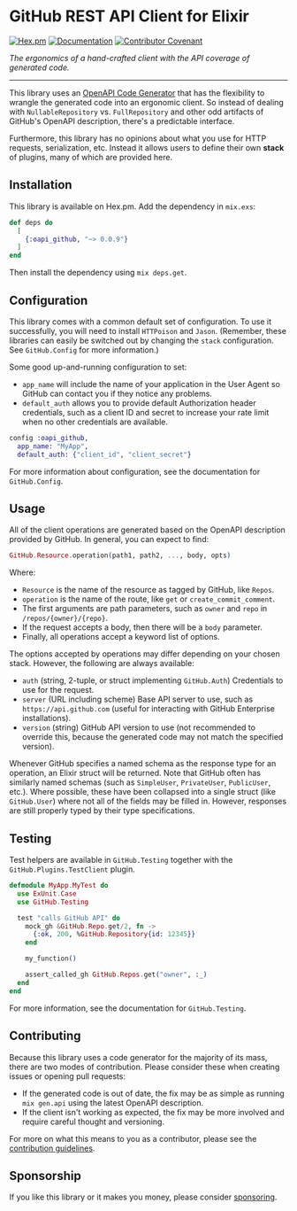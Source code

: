 # GitHub REST API Client for Elixir

[![Hex.pm](https://img.shields.io/hexpm/v/oapi_github)](https://hex.pm/packages/oapi_github)
[![Documentation](https://img.shields.io/badge/hex-docs-blue)](https://hexdocs.pm/oapi_github)
[![Contributor Covenant](https://img.shields.io/badge/Contributor%20Covenant-2.1-4baaaa.svg)](CODE_OF_CONDUCT.md)

_The ergonomics of a hand-crafted client with the API coverage of generated code._

---

This library uses an [OpenAPI Code Generator](https://github.com/aj-foster/open-api-generator) that has the flexibility to wrangle the generated code into an ergonomic client.
So instead of dealing with `NullableRepository` vs. `FullRepository` and other odd artifacts of GitHub's OpenAPI description, there's a predictable interface.

Furthermore, this library has no opinions about what you use for HTTP requests, serialization, etc.
Instead it allows users to define their own **stack** of plugins, many of which are provided here.

## Installation

This library is available on Hex.pm.
Add the dependency in `mix.exs`:

```elixir
def deps do
  [
    {:oapi_github, "~> 0.0.9"}
  ]
end
```

Then install the dependency using `mix deps.get`.

## Configuration

This library comes with a common default set of configuration.
To use it successfully, you will need to install `HTTPoison` and `Jason`.
(Remember, these libraries can easily be switched out by changing the `stack` configuration.
See `GitHub.Config` for more information.)

Some good up-and-running configuration to set:

* `app_name` will include the name of your application in the User Agent so GitHub can contact you if they notice any problems.
* `default_auth` allows you to provide default Authorization header credentials, such as a client ID and secret to increase your rate limit when no other credentials are available.

```elixir
config :oapi_github,
  app_name: "MyApp",
  default_auth: {"client_id", "client_secret"}
```

For more information about configuration, see the documentation for `GitHub.Config`.

## Usage

All of the client operations are generated based on the OpenAPI description provided by GitHub.
In general, you can expect to find:

```elixir
GitHub.Resource.operation(path1, path2, ..., body, opts)
```

Where:

* `Resource` is the name of the resource as tagged by GitHub, like `Repos`.
* `operation` is the name of the route, like `get` or `create_commit_comment`.
* The first arguments are path parameters, such as `owner` and `repo` in `/repos/{owner}/{repo}`.
* If the request accepts a body, then there will be a `body` parameter.
* Finally, all operations accept a keyword list of options.

The options accepted by operations may differ depending on your chosen stack.
However, the following are always available:

* `auth` (string, 2-tuple, or struct implementing `GitHub.Auth`) Credentials to use for the request.
* `server` (URL including scheme) Base API server to use, such as `https://api.github.com` (useful for interacting with GitHub Enterprise installations).
* `version` (string) GitHub API version to use (not recommended to override this, because the generated code may not match the specified version).

Whenever GitHub specifies a named schema as the response type for an operation, an Elixir struct will be returned.
Note that GitHub often has similarly named schemas (such as `SimpleUser`, `PrivateUser`, `PublicUser`, etc.).
Where possible, these have been collapsed into a single struct (like `GitHub.User`) where not all of the fields may be filled in.
However, responses are still properly typed by their type specifications.

## Testing

Test helpers are available in `GitHub.Testing` together with the `GitHub.Plugins.TestClient` plugin.

```elixir
defmodule MyApp.MyTest do
  use ExUnit.Case
  use GitHub.Testing

  test "calls GitHub API" do
    mock_gh &GitHub.Repo.get/2, fn ->
      {:ok, 200, %GitHub.Repository{id: 12345}}
    end

    my_function()

    assert_called_gh GitHub.Repos.get("owner", :_)
  end
end
```

For more information, see the documentation for `GitHub.Testing`.

## Contributing

Because this library uses a code generator for the majority of its mass, there are two modes of contribution.
Please consider these when creating issues or opening pull requests:

* If the generated code is out of date, the fix may be as simple as running `mix gen.api` using the latest OpenAPI description.
* If the client isn't working as expected, the fix may be more involved and require careful thought and versioning.

For more on what this means to you as a contributor, please see the [contribution guidelines](CONTRIBUTING.md).

## Sponsorship

If you like this library or it makes you money, please consider [sponsoring](https://github.com/sponsors/aj-foster).
